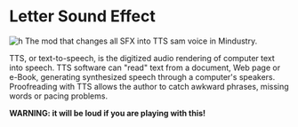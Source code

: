 # Letter Sound Effect
![h](https://repository-images.githubusercontent.com/343412426/468f6e00-7ae0-11eb-8325-8c6c3bbfe5a5)
The mod that changes all SFX into TTS sam voice in Mindustry.

TTS, or text-to-speech, is the digitized audio rendering of computer text into speech. TTS software can "read" text from a document, Web page or e-Book, generating synthesized speech through a computer's speakers. Proofreading with TTS allows the author to catch awkward phrases, missing words or pacing problems.

**WARNING: it will be loud if you are playing with this!**
